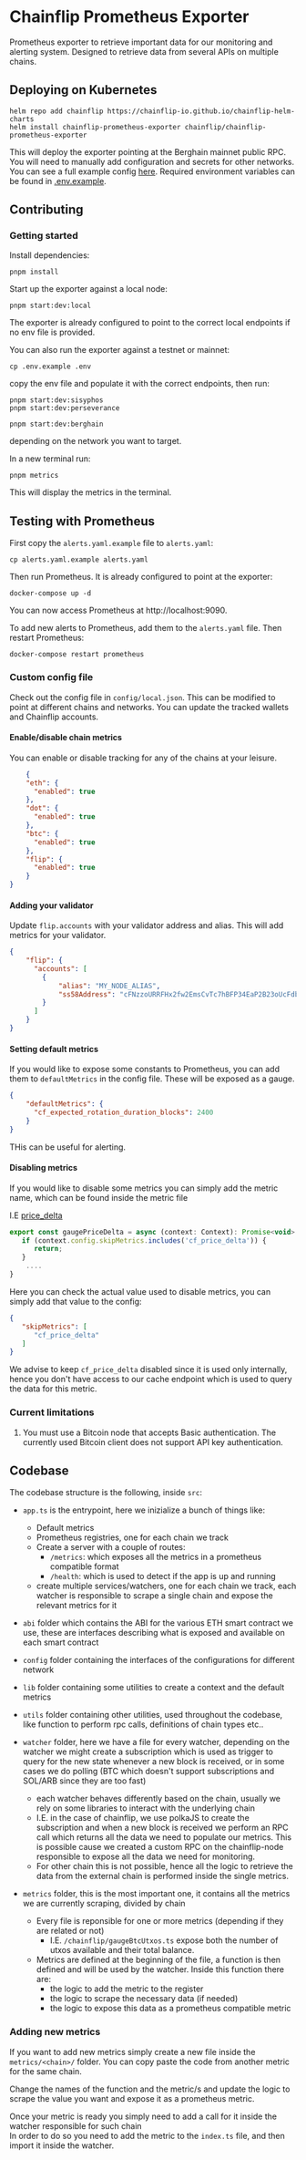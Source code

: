 # Chainflip Prometheus Exporter

Prometheus exporter to retrieve important data for our monitoring and alerting system.
Designed to retrieve data from several APIs on multiple chains.

## Deploying on Kubernetes

```shell
helm repo add chainflip https://chainflip-io.github.io/chainflip-helm-charts
helm install chainflip-prometheus-exporter chainflip/chainflip-prometheus-exporter
```

This will deploy the exporter pointing at the Berghain mainnet public RPC. You will need to manually add configuration
and secrets for other networks. You can see a full example config [here](config/berghain.json). Required environment
variables can be found in [.env.example](.env.example).

## Contributing

### Getting started

Install dependencies:

```shell
pnpm install
```

Start up the exporter against a local node:

```shell
pnpm start:dev:local
```
The exporter is already configured to point to the correct local endpoints if no env file is provided.

You can also run the exporter against a testnet or mainnet:

```shell
cp .env.example .env
```
copy the env file and populate it with the correct endpoints, then run:

```shell
pnpm start:dev:sisyphos
pnpm start:dev:perseverance

pnpm start:dev:berghain
```
depending on the network you want to target.

In a new terminal run:

```shell
pnpm metrics
```

This will display the metrics in the terminal.

## Testing with Prometheus

First copy the `alerts.yaml.example` file to `alerts.yaml`:

```shell
cp alerts.yaml.example alerts.yaml
```

Then run Prometheus. It is already configured to point at the exporter:

```shell
docker-compose up -d
```

You can now access Prometheus at http://localhost:9090.

To add new alerts to Prometheus, add them to the `alerts.yaml` file. Then restart Prometheus:

```shell
docker-compose restart prometheus
```



### Custom config file

Check out the config file in `config/local.json`. This can be modified to point at different chains and networks. You
can update the tracked wallets and Chainflip accounts.

#### Enable/disable chain metrics

You can enable or disable tracking for any of the chains at your leisure.

```json
    {
    "eth": {
	  "enabled": true
    },
    "dot": {
	  "enabled": true
    },
    "btc": {
	  "enabled": true
    },
    "flip": {
	  "enabled": true
    }
}
``` 

#### Adding your validator

Update `flip.accounts` with your validator address and alias. This will add metrics for your validator.

```json
{
    "flip": {
	  "accounts": [
		{
		    "alias": "MY_NODE_ALIAS",
		    "ss58Address": "cFNzzoURRFHx2fw2EmsCvTc7hBFP34EaP2B23oUcFdbp1FMvx"
		}
	  ]
    }
}
```

#### Setting default metrics

If you would like to expose some constants to Prometheus, you can add them to `defaultMetrics` in the config file. These
will be exposed as a gauge.

```json
{
    "defaultMetrics": {
	  "cf_expected_rotation_duration_blocks": 2400
    }
}
```

THis can be useful for alerting.

#### Disabling metrics

If you would like to disable some metrics you can simply add the metric name, which can be found inside the metric file 

I.E [price_delta](src/metrics/chainflip/gaugePriceDelta.ts)

```js
export const gaugePriceDelta = async (context: Context): Promise<void> => {
   if (context.config.skipMetrics.includes('cf_price_delta')) {
      return;
   }
    ....
}
```

Here you can check the actual value used to disable metrics, you can simply add that value to the config:
```json
{
   "skipMetrics": [
      "cf_price_delta"
   ]
}
```
We advise to keep `cf_price_delta` disabled since it is used only internally, hence you don't have access to our cache endpoint which is used to query the data for this metric.

### Current limitations

1. You must use a Bitcoin node that accepts Basic authentication. The currently used Bitcoin client does not support API
   key authentication.

## Codebase

The codebase structure is the following, inside `src`:

- `app.ts` is the entrypoint, here we inizialize a bunch of things like:
  - Default metrics
  - Prometheus registries, one for each chain we track
  - Create a server with a couple of routes:
    - `/metrics`: which exposes all the metrics in a prometheus compatible format
    - `/health`: which is used to detect if the app is up and running
  - create multiple services/watchers, one for each chain we track, each watcher is responsible to scrape a single chain and expose the relevant metrics for it


- `abi` folder which contains the ABI for the various ETH smart contract we use, these are interfaces describing what is exposed and available on each smart contract
- `config` folder containing the interfaces of the configurations for different network
- `lib` folder containing some utilities to create a context and the default metrics
- `utils` folder containing other utilities, used throughout the codebase, like function to perform rpc calls, definitions of chain types etc..
- `watcher` folder, here we have a file for every watcher, depending on the watcher we might create a subscription which is used as trigger to query for the 
new state whenever a new block is received, or in some cases we do polling (BTC which doesn't support subscriptions and SOL/ARB since they are too fast)
  - each watcher behaves differently based on the chain, usually we rely on some libraries to interact with the underlying chain
  - I.E. in the case of chainflip, we use polkaJS to create the subscription and when a new block is received we perform an RPC call which returns all the data we need to populate our metrics.
  This is possible cause we created a custom RPC on the chainflip-node responsible to expose all the data we need for monitoring.
  - For other chain this is not possible, hence all the logic to retrieve the data from the external chain is performed inside the single metrics.
- `metrics` folder, this is the most important one, it contains all the metrics we are currently scraping, divided by chain
  - Every file is reponsible for one or more metrics (depending if they are related or not) 
    - I.E. `/chainflip/gaugeBtcUtxos.ts` expose both the number of utxos available and their total balance.
  - Metrics are defined at the beginning of the file, a function is then defined and will be used by the watcher.
Inside this function there are:
    - the logic to add the metric to the register
    - the logic to scrape the necessary data (if needed)
    - the logic to expose this data as a prometheus compatible metric

### Adding new metrics

If you want to add new metrics simply create a new file inside the `metrics/<chain>/` folder.
You can copy paste the code from another metric for the same chain.

Change the names of the function and the metric/s and update the logic to scrape the value you want and expose it as a prometheus metric.

Once your metric is ready you simply need to add a call for it inside the watcher responsible for such chain\
In order to do so you need to add the metric to the `index.ts` file, and then import it inside the watcher.
